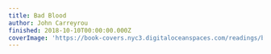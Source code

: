 ```yaml
---
title: Bad Blood
author: John Carreyrou
finished: 2018-10-10T00:00:00.000Z
coverImage: 'https://book-covers.nyc3.digitaloceanspaces.com/readings/bad-blood-01.jpg'
---
```

